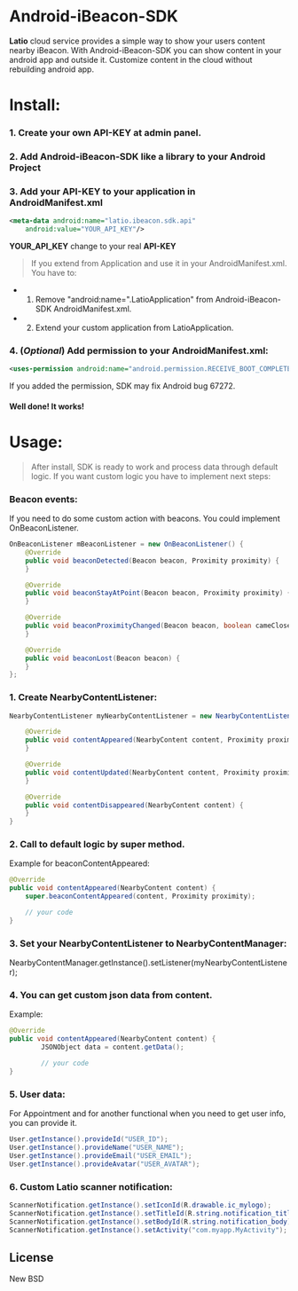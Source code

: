 # Android-iBeacon-SDK

**Latio** cloud service provides a simple way to show your users content nearby iBeacon. With Android-iBeacon-SDK you can show content in your android app and outside it. Customize content in the cloud without rebuilding android app.

Install:
========

### 1. Create your own API-KEY at admin panel.


### 2. Add Android-iBeacon-SDK like a library to your Android Project


### 3. Add your API-KEY to your application in AndroidManifest.xml
```xml
<meta-data android:name="latio.ibeacon.sdk.api"
	android:value="YOUR_API_KEY"/>
```

**YOUR_API_KEY** change to your real **API-KEY**
> If you extend from Application and use it in your AndroidManifest.xml.
> You have to:
> 
- 1. Remove "android:name=".LatioApplication" from Android-iBeacon-SDK AndroidManifest.xml.
- 2. Extend your custom application from LatioApplication.

### 4. (*Optional*) Add permission to your AndroidManifest.xml:
```xml
<uses-permission android:name="android.permission.RECEIVE_BOOT_COMPLETED"/>
```
If you added the permission, SDK may fix Android bug 67272.


#### Well done! It works!






Usage:
======
> After install, SDK is ready to work and process data through default logic.
If you want custom logic you have to implement next steps:


### Beacon events:
If you need to do some custom action with beacons. You could implement OnBeaconListener.
```java
OnBeaconListener mBeaconListener = new OnBeaconListener() {
    @Override
    public void beaconDetected(Beacon beacon, Proximity proximity) {
    }

    @Override
    public void beaconStayAtPoint(Beacon beacon, Proximity proximity) {
    }

    @Override
    public void beaconProximityChanged(Beacon beacon, boolean cameCloser, Proximity proximity) {
    }

    @Override
    public void beaconLost(Beacon beacon) {
    }
};
```

### 1. Create NearbyContentListener:
```java
NearbyContentListener myNearbyContentListener = new NearbyContentListener() {

    @Override
    public void contentAppeared(NearbyContent content, Proximity proximity) {
    }

    @Override
    public void contentUpdated(NearbyContent content, Proximity proximity) {
    }

    @Override
    public void contentDisappeared(NearbyContent content) {
    }
}
```


### 2. Сall to default logic by super method.
Example for beaconContentAppeared:
            
```java
@Override
public void contentAppeared(NearbyContent content) {
	super.beaconContentAppeared(content, Proximity proximity);

	// your code
}
```


### 3. Set your NearbyContentListener to NearbyContentManager:
NearbyContentManager.getInstance().setListener(myNearbyContentListener);


### 4. You can get custom json data from content.
Example:
```java
@Override
public void contentAppeared(NearbyContent content) {
        JSONObject data = content.getData();

        // your code
}
```


### 5. User data:
For Appointment and for another functional when you need to get user info, you can provide it.
```java
User.getInstance().provideId("USER_ID");
User.getInstance().provideName("USER_NAME");
User.getInstance().provideEmail("USER_EMAIL");
User.getInstance().provideAvatar("USER_AVATAR");
```


### 6. Custom Latio scanner notification:
```java
ScannerNotification.getInstance().setIconId(R.drawable.ic_mylogo);
ScannerNotification.getInstance().setTitleId(R.string.notification_title);
ScannerNotification.getInstance().setBodyId(R.string.notification_body);
ScannerNotification.getInstance().setActivity("com.myapp.MyActivity");
```

License
--
New BSD
